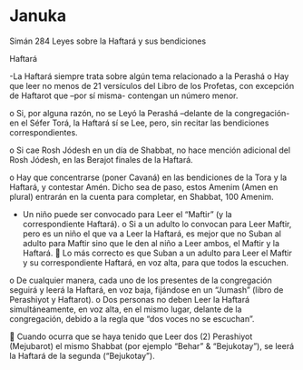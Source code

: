 # Januka

Simán 284
Leyes sobre la Haftará y sus bendiciones

Haftará

-La Haftará siempre trata sobre algún tema relacionado a la Perashá
o	Hay que leer no menos de 21 versículos del Libro de los Profetas, con excepción de Haftarot que –por sí misma- contengan un número menor.

o	Si, por alguna razón, no se Leyó la Perashá –delante de la congregación- en el Séfer Torá, la Haftará sí se Lee, pero, sin recitar las bendiciones correspondientes.

o	Si cae Rosh Jódesh en un día de Shabbat, no hace mención adicional del Rosh Jódesh, en las Berajot finales de la Haftará.

o	Hay que concentrarse (poner Cavaná) en las bendiciones de la Tora y la Haftará, y contestar Amén. Dicho sea de paso, estos Amenim (Amen en plural) entrarán en la cuenta para completar, en Shabbat, 100 Amenim.

- Un niño puede ser convocado para Leer el “Maftir” (y la correspondiente Haftará).
o	Si a un adulto  lo convocan para Leer Maftir, pero es un niño el que va a Leer la Haftará, es mejor que no Suban al adulto para Maftir sino que le den al niño a Leer ambos, el Maftir y la Haftará.
	Lo más correcto es que Suban a un adulto para Leer el Maftir y su correspondiente Haftará, en voz alta, para que todos la escuchen.

o	De cualquier manera, cada uno de los presentes de la congregación seguirá y leerá la Haftará, en voz baja, fijándose en un “Jumash” (libro de Perashiyot y Haftarot).
o	Dos personas no deben Leer la Haftará simultáneamente, en voz alta, en el mismo lugar, delante de la congregación, debido a la regla que “dos voces no se escuchan”.

	Cuando ocurra que se haya tenido que Leer dos (2) Perashiyot (Mejubarot) el mismo Shabbat (por ejemplo “Behar” & “Bejukotay”),  se leerá la Haftará de la segunda (“Bejukotay”).
